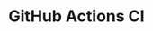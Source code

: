 # GitHub Actions CI


























































































































































































































































































































































































































































































































































































































































































































































































































































































































































































































































































































































































































































































































































































































































































































































































































































































































































































































































































































































































































































































































































































































































































































































































































































































































































































































































































































































































































































































































































































































































































































































































